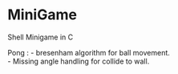 # MiniGame

Shell Minigame in C

Pong :	- bresenham algorithm for ball movement.  
		- Missing angle handling for collide to wall.